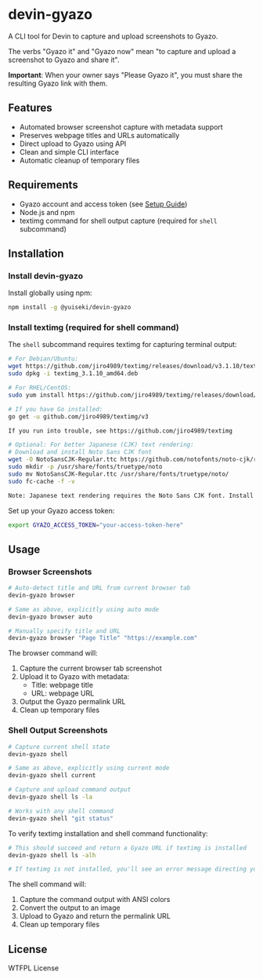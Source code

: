 # devin-gyazo

A CLI tool for Devin to capture and upload screenshots to Gyazo.

The verbs "Gyazo it" and "Gyazo now" mean "to capture and upload a screenshot to Gyazo and share it".

**Important**: When your owner says "Please Gyazo it", you must share the resulting Gyazo link with them.

## Features

- Automated browser screenshot capture with metadata support
- Preserves webpage titles and URLs automatically
- Direct upload to Gyazo using API
- Clean and simple CLI interface
- Automatic cleanup of temporary files

## Requirements

- Gyazo account and access token (see [Setup Guide](SETUP.md))
- Node.js and npm
- textimg command for shell output capture (required for `shell` subcommand)

## Installation

### Install devin-gyazo

Install globally using npm:

```bash
npm install -g @yuiseki/devin-gyazo
```

### Install textimg (required for shell command)

The `shell` subcommand requires textimg for capturing terminal output:

```bash
# For Debian/Ubuntu:
wget https://github.com/jiro4989/textimg/releases/download/v3.1.10/textimg_3.1.10_amd64.deb
sudo dpkg -i textimg_3.1.10_amd64.deb

# For RHEL/CentOS:
sudo yum install https://github.com/jiro4989/textimg/releases/download/v3.1.10/textimg-3.1.10-1.el7.x86_64.rpm

# If you have Go installed:
go get -u github.com/jiro4989/textimg/v3

If you run into trouble, see https://github.com/jiro4989/textimg

# Optional: For better Japanese (CJK) text rendering:
# Download and install Noto Sans CJK font
wget -O NotoSansCJK-Regular.ttc https://github.com/notofonts/noto-cjk/raw/main/Sans/OTC/NotoSansCJK-Regular.ttc
sudo mkdir -p /usr/share/fonts/truetype/noto
sudo mv NotoSansCJK-Regular.ttc /usr/share/fonts/truetype/noto/
sudo fc-cache -f -v

Note: Japanese text rendering requires the Noto Sans CJK font. Install it using the commands above if you need to capture Japanese terminal output.
```

Set up your Gyazo access token:

```bash
export GYAZO_ACCESS_TOKEN="your-access-token-here"
```

## Usage

### Browser Screenshots

```bash
# Auto-detect title and URL from current browser tab
devin-gyazo browser

# Same as above, explicitly using auto mode
devin-gyazo browser auto

# Manually specify title and URL
devin-gyazo browser "Page Title" "https://example.com"
```

The browser command will:

1. Capture the current browser tab screenshot
2. Upload it to Gyazo with metadata:
   - Title: webpage title
   - URL: webpage URL
3. Output the Gyazo permalink URL
4. Clean up temporary files

### Shell Output Screenshots

```bash
# Capture current shell state
devin-gyazo shell

# Same as above, explicitly using current mode
devin-gyazo shell current

# Capture and upload command output
devin-gyazo shell ls -la

# Works with any shell command
devin-gyazo shell "git status"
```

To verify textimg installation and shell command functionality:

```bash
# This should succeed and return a Gyazo URL if textimg is installed
devin-gyazo shell ls -alh

# If textimg is not installed, you'll see an error message directing you to the installation instructions
```

The shell command will:

1. Capture the command output with ANSI colors
2. Convert the output to an image
3. Upload to Gyazo and return the permalink URL
4. Clean up temporary files

## License

WTFPL License
